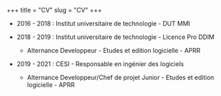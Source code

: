 +++
title = "CV"
slug = "CV"
+++


- 2016 - 2018 : Institut universitaire de technologie - DUT MMI

- 2018 - 2019 : Institut universitaire de technologie - Licence Pro DDIM
  - Alternance Developpeur - Etudes et edition logicielle - APRR
  
- 2019 - 2021 : CESI - Responsable en ingénier des logiciels
    - Alternance Developpeur/Chef de projet Junior - Etudes et edition logicielle - APRR
